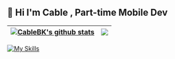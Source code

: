 ## 👋 Hi I'm Cable , Part-time Mobile Dev
| <a href="https://github.com/anuraghazra/github-readme-stats"><img align="center" src="https://github-readme-stats.vercel.app/api?username=CableBK&show_icons=true&include_all_commits=true&theme=buefy&hide_border=true" alt="CableBK's github stats" /></a> | <a href="https://github.com/anuraghazra/github-readme-stats"><img align="center" src="https://github-readme-stats.vercel.app/api/top-langs/?username=CableBK&layout=compact&theme=buefy&hide_border=true" /></a> |
| ------------- | ------------- |

<!--[![My Skills](https://skillicons.dev/icons?i=androidstudio,vscode,&theme=light)](https://skillicons.dev)-->

[![My Skills](https://skillicons.dev/icons?i=dart,flutter,kotlin)](https://skillicons.dev)


<!--[![Top Langs](https://github-readme-stats.vercel.app/api/top-langs/?username=CableBK&layout=compact&theme=tokyonight)](https://github.com/anuraghazra/github-readme-stats)-->
<!--![Top Langs](https://github-readme-stats.vercel.app/api/top-langs/?username=CableBK&theme=tokyonight)-->

<!--
**CableBK/CableBK** is a ✨ _special_ ✨ repository because its `README.md` (this file) appears on your GitHub profile.

Here are some ideas to get you started:

- 🔭 I’m currently working on ...
- 🌱 I’m currently learning ...
- 👯 I’m looking to collaborate on ...
- 🤔 I’m looking for help with ...
- 💬 Ask me about ...
- 📫 How to reach me: ...
- 😄 Pronouns: ...
- ⚡ Fun fact: ...
-->
